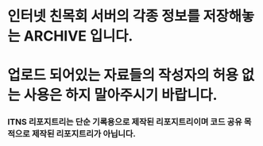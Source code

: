 # 인터넷 친목회 서버의 각종 정보를 저장해놓는 ARCHIVE 입니다.
# 업로드 되어있는 자료들의 작성자의 허용 없는 사용은 하지 말아주시기 바랍니다.
### ITNS 리포지트리는 단순 기록용으로 제작된 리포지트리이며 코드 공유 목적으로 제작된 리포지트리가 아닙니다.
